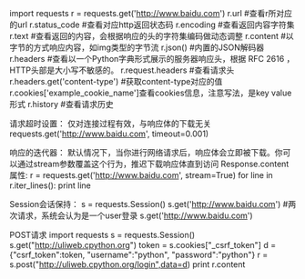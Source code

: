 import requests
r = requests.get('http://www.baidu.com')
r.url #查看r所对应的url
r.status_code #查看对应http返回状态码
r.encoding #查看返回内容字符集
r.text #查看返回的内容，会根据响应的头的字符集编码做动态调整
r.content #以字节的方式响应内容，如img类型的字节流
r.json() #内置的JSON解码器
r.headers #查看以一个Python字典形式展示的服务器响应头，根据 RFC 2616 ， HTTP头部是大小写不敏感的。
r.request.headers #查看请求头
r.headers.get('content-type') #获取content-type对应的值
r.cookies['example_cookie_name']查看cookies信息，注意写法，是key value形式
r.history #查看请求历史

请求超时设置：
仅对连接过程有效，与响应体的下载无关
requests.get('http://www.baidu.com', timeout=0.001) 

响应的迭代器：
默认情况下，当你进行网络请求后，响应体会立即被下载。你可以通过stream参数覆盖这个行为，推迟下载响应体直到访问 Response.content 属性:
r = requests.get('http://www.baidu.com', stream=True) 
for line in r.iter_lines():
    print line

Session会话保持：
s = requests.Session()
s.get('http://www.baidu.com') #两次请求，系统会认为是一个user登录
s.get('http://www.baidu.com')

POST请求
import requests
s = requests.Session()
s.get("http://uliweb.cpython.org")
token = s.cookies["_csrf_token"]
d ={"csrf_token":token,
    "username":"python",
    "password":"python"}
r = s.post("http://uliweb.cpython.org/login",data=d)
print r.content